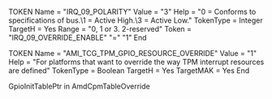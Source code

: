 TOKEN
	Name  = "IRQ_09_POLARITY"
	Value  = "3"
	Help  = "0 = Conforms to specifications of bus.\1 = Active High.\3 = Active Low."
	TokenType = Integer
	TargetH = Yes
	Range  = "0, 1 or 3. 2-reserved"
	Token = "IRQ_09_OVERRIDE_ENABLE" "=" "1"
End

TOKEN
    Name  = "AMI_TCG_TPM_GPIO_RESOURCE_OVERRIDE"
    Value  = "1"
    Help  = "For platforms that want to override the way TPM interrupt resources are defined"
    TokenType = Boolean
    TargetH = Yes
    TargetMAK = Yes
End

GpioInitTablePtr in AmdCpmTableOverride